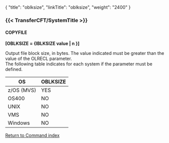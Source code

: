 {
    "title": "oblksize",
    "linkTitle": "oblksize",
    "weight": "2400"
}<span id="oblksize"></span>

### {{< TransferCFT/SystemTitle  >}}

#### COPYFILE

****[OBLKSIZE = {IBLKSIZE value &#124; n }]****

Output file block size, in bytes. The value indicated must be greater
than the value of the OLRECL parameter.  
The following table indicates for each system if the parameter
must be defined.


| **OS** | **OBLKSIZE**  |
| --- | --- |
| z/OS (MVS) | YES  |
| OS400  | NO  |
| UNIX  | NO  |
| VMS  | NO  |
| Windows  | NO |


[Return to Command index](../../)
